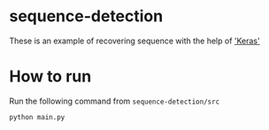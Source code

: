 # sequence-detection
These is an example of recovering sequence with the help of ['Keras'](https://keras.io/examples/lstm_seq2seq/)

# How to run
Run the following command from `sequence-detection/src`
```
python main.py
```
